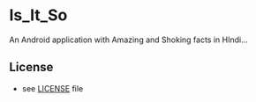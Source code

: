 # Is_It_So
An Android application with Amazing and Shoking facts in HIndi...

## License 
* see [LICENSE](/LICENSE) file
